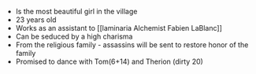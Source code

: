 - Is the most beautiful girl in the village
- 23 years old
- Works as an assistant to [[laminaria Alchemist Fabien LaBlanc]]
- Can be seduced by a high charisma
- From the religious family - assassins will be sent to restore honor of the family
- Promised to dance with Tom(6+14) and Therion (dirty 20)